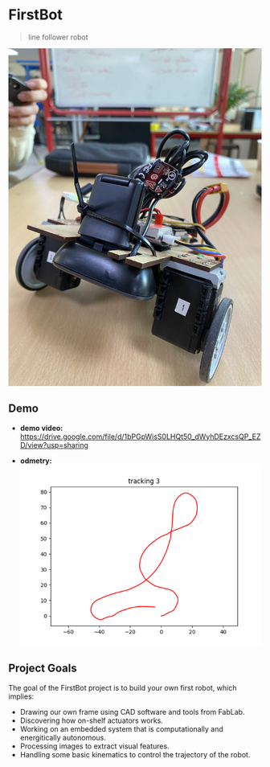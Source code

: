 # FirstBot
> line follower robot

![](./robot.jpg)

## Demo

- **demo video:**
https://drive.google.com/file/d/1bPGpWisS0LHQt50_dWyhDEzxcsQP_EZD/view?usp=sharing

- **odmetry:**
![](./script/tracking3.png)


## Project Goals

The goal of the FirstBot project is to build your own first robot, which implies:

- Drawing our own frame using CAD software and tools from FabLab.
- Discovering how on-shelf actuators works.
- Working on an embedded system that is computationally and energitically autonomous.
- Processing images to extract visual features.
- Handling some basic kinematics to control the trajectory of the robot.
